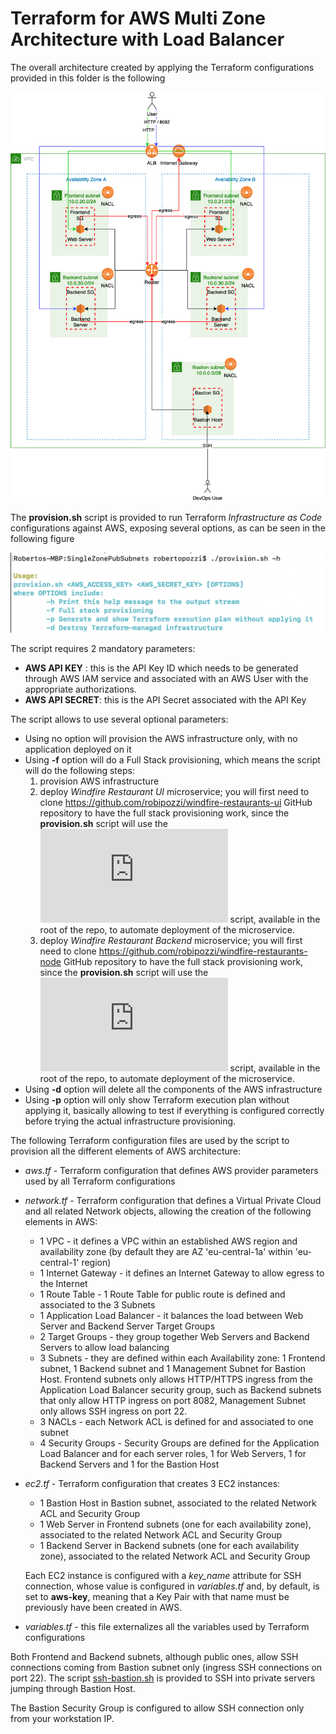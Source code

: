 # Terraform for AWS Multi Zone Architecture with Load Balancer
The overall architecture created by applying the Terraform configurations provided in this folder is the following

![](images/AWS-robipozzi_windfire-restaurants.png)

The **provision.sh** script is provided to run Terraform *Infrastructure as Code* configurations against AWS, exposing several options, as can be seen in the following figure

![](images/provision.png)

The script requires 2 mandatory parameters: 
* **AWS API KEY** : this is the API Key ID which needs to be generated through AWS IAM service and associated with an AWS User with the appropriate authorizations.
* **AWS API SECRET**: this is the API Secret associated with the API Key

The script allows to use several optional parameters:
* Using no option will provision the AWS infrastructure only, with no application deployed on it
* Using **-f** option will do a Full Stack provisioning, which means the script will do the following steps:
    1. provision AWS infrastructure 
    2. deploy *Windfire Restaurant UI* microservice; you will first need to clone https://github.com/robipozzi/windfire-restaurants-ui GitHub repository to have the full stack provisioning work, since the **provision.sh** script will use the ![deploy.sh](https://github.com/robipozzi/windfire-restaurants-ui/blob/master/deploy.sh) script, available in the root of the repo, to automate deployment of the microservice.
    3. deploy *Windfire Restaurant Backend* microservice; you will first need to clone https://github.com/robipozzi/windfire-restaurants-node GitHub repository to have the full stack provisioning work, since the **provision.sh** script will use the ![deploy.sh](https://github.com/robipozzi/windfire-restaurants-node/blob/master/deploy.sh) script, available in the root of the repo, to automate deployment of the microservice.
* Using **-d** option will delete all the components of the AWS infrastructure
* Using **-p** option will only show Terraform execution plan without applying it, basically allowing to test if everything is configured correctly before trying the actual infrastructure provisioning.

The following Terraform configuration files are used by the script to provision all the different elements of AWS architecture:
* *aws.tf* - Terraform configuration that defines AWS provider parameters used by all Terraform configurations
* *network.tf* - Terraform configuration that defines a Virtual Private Cloud and all related Network objects, allowing the creation of the following elements in AWS:
    * 1 VPC                 - it defines a VPC within an established AWS region and availability zone 
                              (by default they are AZ 'eu-central-1a' within 'eu-central-1' region)
    * 1 Internet Gateway    - it defines an Internet Gateway to allow egress to the Internet
    * 1 Route Table         - 1 Route Table for public route is defined and associated to the 3 Subnets 
    * 1 Application Load Balancer - it balances the load between Web Server and Backend Server Target Groups
    * 2 Target Groups       - they group together Web Servers and Backend Servers to allow load balancing
    * 3 Subnets             - they are defined within each Availability zone: 1 Frontend subnet, 1 Backend subnet and 1 Management Subnet for Bastion Host. Frontend subnets only allows HTTP/HTTPS ingress from the Application Load Balancer security group, such as Backend subnets that only allow HTTP ingress on port 8082, Management Subnet only allows SSH ingress on port 22. 
    * 3 NACLs               - each Network ACL is defined for and associated to one subnet
    * 4 Security Groups     - Security Groups are defined for the Application Load Balancer and for each server roles, 1 for Web Servers, 1 for Backend Servers and 1 for the Bastion Host 
* *ec2.tf* - Terraform configuration that creates 3 EC2 instances:
    * 1 Bastion Host in Bastion subnet, associated to the related Network ACL and Security Group
    * 1 Web Server in Frontend subnets (one for each availability zone), associated to the related Network ACL and Security Group
    * 1 Backend Server in Backend subnets (one for each availability zone), associated to the related Network ACL and Security Group
  
  Each EC2 instance is configured with a *key_name* attribute for SSH connection, whose value is configured in *variables.tf* and, by default, is set to **aws-key**, meaning that a Key Pair with that name must be previously have been created in AWS.
* *variables.tf* - this file externalizes all the variables used by Terraform configurations

Both Frontend and Backend subnets, although public ones, allow SSH connections coming from Bastion subnet only (ingress SSH connections on port 22). The script [ssh-bastion.sh](../ssh-bastion.sh) is provided to SSH into private servers jumping through Bastion Host.

The Bastion Security Group is configured to allow SSH connection only from your workstation IP.